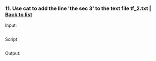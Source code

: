 ### <a id='task_11'>11. Use cat to add the line 'the sec 3' to the text file tf_2.txt</a>  |  [Back to list](#back_to_list)

Input:
``` bash

```

Script
```

```

Output:
```

```
